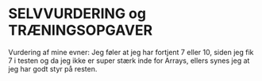 # SELVVURDERING og TRÆNINGSOPGAVER

Vurdering af mine evner:
Jeg føler at jeg har fortjent 7 eller 10, siden jeg fik 7 i testen og da jeg ikke er super stærk inde for Arrays, ellers synes jeg at jeg har godt styr på resten.


